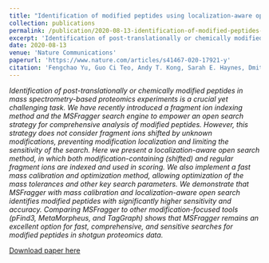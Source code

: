 ```yaml
---
title: "Identification of modified peptides using localization-aware open search"
collection: publications
permalink: /publication/2020-08-13-identification-of-modified-peptides-using
excerpt: 'Identification of post-translationally or chemically modified peptides in mass spectrometry-based proteomics experiments is a crucial yet challenging task. We have recently introduced a fragment ion indexing method and the MSFragger search engine to empower an open search strategy for comprehensive analysis of modified peptides. However, this strategy does not consider fragment ions shifted by unknown modifications, preventing modification localization and limiting the sensitivity of the search. Here we present a localization-aware open search method, in which both modification-containing (shifted) and regular fragment ions are indexed and used in scoring. We also implement a fast mass calibration and optimization method, allowing optimization of the mass tolerances and other key search parameters. We demonstrate that MSFragger with mass calibration and localization-aware open search identifies modified peptides with significantly higher sensitivity and accuracy. Comparing MSFragger to other modification-focused tools (pFind3, MetaMorpheus, and TagGraph) shows that MSFragger remains an excellent option for fast, comprehensive, and sensitive searches for modified peptides in shotgun proteomics data.'
date: 2020-08-13
venue: 'Nature Communications'
paperurl: 'https://www.nature.com/articles/s41467-020-17921-y'
citation: 'Fengchao Yu, Guo Ci Teo, Andy T. Kong, Sarah E. Haynes, Dmitry M. Avtonomov, <b>Daniel J. Geiszler</b>, Alexey I. Nesvizhskii. (2020). &quot;Identification of modified peptides using localization-aware open search.&quot; <i>Nat. Commun</i>. 11(4065).'
---
```

<i>Identification of post-translationally or chemically modified peptides in mass spectrometry-based proteomics experiments is a crucial yet challenging task. We have recently introduced a fragment ion indexing method and the MSFragger search engine to empower an open search strategy for comprehensive analysis of modified peptides. However, this strategy does not consider fragment ions shifted by unknown modifications, preventing modification localization and limiting the sensitivity of the search. Here we present a localization-aware open search method, in which both modification-containing (shifted) and regular fragment ions are indexed and used in scoring. We also implement a fast mass calibration and optimization method, allowing optimization of the mass tolerances and other key search parameters. We demonstrate that MSFragger with mass calibration and localization-aware open search identifies modified peptides with significantly higher sensitivity and accuracy. Comparing MSFragger to other modification-focused tools (pFind3, MetaMorpheus, and TagGraph) shows that MSFragger remains an excellent option for fast, comprehensive, and sensitive searches for modified peptides in shotgun proteomics data.</i>

[Download paper here](https://www.nature.com/articles/s41467-020-17921-y.pdf)
